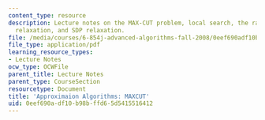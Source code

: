 ```yaml
---
content_type: resource
description: Lecture notes on the MAX-CUT problem, local search, the random cut, LP
  relaxation, and SDP relaxation.
file: /media/courses/6-854j-advanced-algorithms-fall-2008/0eef690adf10b98bffd65d5415516412_lec18.pdf
file_type: application/pdf
learning_resource_types:
- Lecture Notes
ocw_type: OCWFile
parent_title: Lecture Notes
parent_type: CourseSection
resourcetype: Document
title: 'Approximaion Algorithms: MAXCUT'
uid: 0eef690a-df10-b98b-ffd6-5d5415516412
---
```

